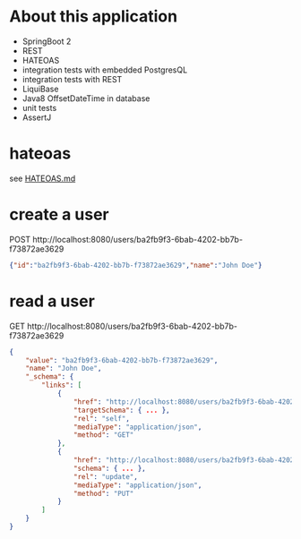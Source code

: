 # About this application

  * SpringBoot 2
  * REST
  * HATEOAS
  * integration tests with embedded PostgresQL
  * integration tests with REST
  * LiquiBase
  * Java8 OffsetDateTime in database
  * unit tests
  * AssertJ

# hateoas
see [HATEOAS.md](HATEOAS.md)

# create a user
POST http://localhost:8080/users/ba2fb9f3-6bab-4202-bb7b-f73872ae3629
```json
{"id":"ba2fb9f3-6bab-4202-bb7b-f73872ae3629","name":"John Doe"}
```

# read a user
GET http://localhost:8080/users/ba2fb9f3-6bab-4202-bb7b-f73872ae3629
```json
{
    "value": "ba2fb9f3-6bab-4202-bb7b-f73872ae3629",
    "name": "John Doe",
    "_schema": {
        "links": [
            {
                "href": "http://localhost:8080/users/ba2fb9f3-6bab-4202-bb7b-f73872ae3629",
                "targetSchema": { ... },
                "rel": "self",
                "mediaType": "application/json",
                "method": "GET"
            },
            {
                "href": "http://localhost:8080/users/ba2fb9f3-6bab-4202-bb7b-f73872ae3629",
                "schema": { ... },
                "rel": "update",
                "mediaType": "application/json",
                "method": "PUT"
            }
        ]
    }
}
```
